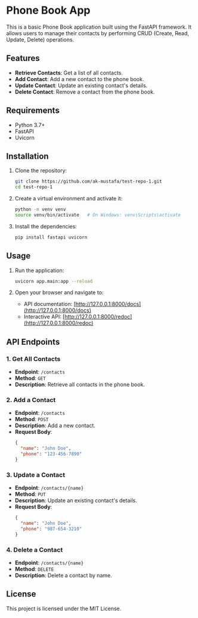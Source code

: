 # Phone Book App

This is a basic Phone Book application built using the FastAPI framework. It allows users to manage their contacts by performing CRUD (Create, Read, Update, Delete) operations.

## Features

- **Retrieve Contacts**: Get a list of all contacts.
- **Add Contact**: Add a new contact to the phone book.
- **Update Contact**: Update an existing contact's details.
- **Delete Contact**: Remove a contact from the phone book.

## Requirements

- Python 3.7+
- FastAPI
- Uvicorn

## Installation

1. Clone the repository:
   ```bash
   git clone https://github.com/ak-mustafa/test-repo-1.git
   cd test-repo-1
   ```

2. Create a virtual environment and activate it:
   ```bash
   python -m venv venv
   source venv/bin/activate   # On Windows: venv\Scripts\activate
   ```

3. Install the dependencies:
   ```bash
   pip install fastapi uvicorn
   ```

## Usage

1. Run the application:
   ```bash
   uvicorn app.main:app --reload
   ```

2. Open your browser and navigate to:
   - API documentation: [http://127.0.0.1:8000/docs](http://127.0.0.1:8000/docs)
   - Interactive API: [http://127.0.0.1:8000/redoc](http://127.0.0.1:8000/redoc)

## API Endpoints

### 1. Get All Contacts
- **Endpoint**: `/contacts`
- **Method**: `GET`
- **Description**: Retrieve all contacts in the phone book.

### 2. Add a Contact
- **Endpoint**: `/contacts`
- **Method**: `POST`
- **Description**: Add a new contact.
- **Request Body**:
  ```json
  {
    "name": "John Doe",
    "phone": "123-456-7890"
  }
  ```

### 3. Update a Contact
- **Endpoint**: `/contacts/{name}`
- **Method**: `PUT`
- **Description**: Update an existing contact's details.
- **Request Body**:
  ```json
  {
    "name": "John Doe",
    "phone": "987-654-3210"
  }
  ```

### 4. Delete a Contact
- **Endpoint**: `/contacts/{name}`
- **Method**: `DELETE`
- **Description**: Delete a contact by name.

## License

This project is licensed under the MIT License.